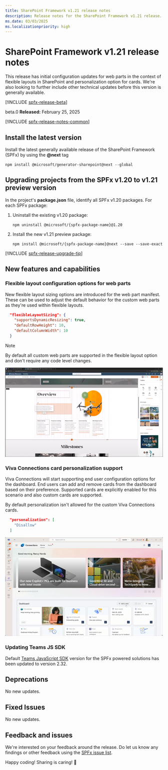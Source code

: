 ```yaml
---
title: SharePoint Framework v1.21 release notes
description: Release notes for the SharePoint Framework v1.21 release.
ms.date: 03/03/2025
ms.localizationpriority: high
---
```

# SharePoint Framework v1.21 release notes

This release has initial configuration updates for web parts in the context of flexible layouts in SharePoint and personalization option for cards. We're also looking to further include other technical updates before this version is generally available.

[!INCLUDE [spfx-release-beta](../../includes/snippets/spfx-release-beta.md)]

beta.0 **Released:** February 25, 2025

[!INCLUDE [spfx-release-notes-common](../../includes/snippets/spfx-release-notes-common.md)]

## Install the latest version

Install the latest generally available release of the SharePoint Framework (SPFx) by using the **@next** tag

```console
npm install @microsoft/generator-sharepoint@next --global
```

## Upgrading projects from the SPFx v1.20 to v1.21 preview version

In the project's **package.json** file, identify all SPFx v1.20 packages. For each SPFx package:

1. Uninstall the existing v1.20 package:

    ```console
    npm uninstall @microsoft/{spfx-package-name}@1.20
    ```

1. Install the new v1.21 preview package:

    ```console
    npm install @microsoft/{spfx-package-name}@next --save --save-exact
    ```

[!INCLUDE [spfx-release-upgrade-tip](../../includes/snippets/spfx-release-upgrade-tip.md)]

## New features and capabilities

### Flexible layout configuration options for web parts

New flexible layout sizing options are introduced for the web part manifest. These can be used to adjust the default behavior for the custom web parts as they're used within flexible layouts.

```json
  "flexibleLayoutSizing": {
    "supportsDynamicResizing": true,
    "defaultRowHeight": 10,
    "defaultColumnWidth": 10
  }
```

> [!NOTE]
> By default all custom web parts are supported in the flexible layout option and don't require any code level changes.

![Flexible layout support](../images/121-release-notes/flex-layout.png)

### Viva Connections card personalization support

Viva Connections will start supporting end user configuration options for the dashboard. End users can add and remove cards from the dashboard based on their preference. Supported cards are explicitly enabled for this scenario and also custom cards are supported.

By default personalization isn't allowed for the custom Viva Connections cards.

```json
  "personalization": [
    "Disallow"
  ]
```

![Flexible layout support](../images/121-release-notes/card-personalization.png)

### Updating Teams JS SDK

Default [Teams JavaScript SDK](https://github.com/OfficeDev/microsoft-teams-library-js) version for the SPFx powered solutions has been updated to version 2.32.

## Deprecations

No new updates.

## Fixed Issues

No new updates.

## Feedback and issues

We're interested on your feedback around the release. Do let us know any findings or other feedback using the [SPFx issue list](https://github.com/SharePoint/sp-dev-docs/issues).

Happy coding! Sharing is caring! 🧡
